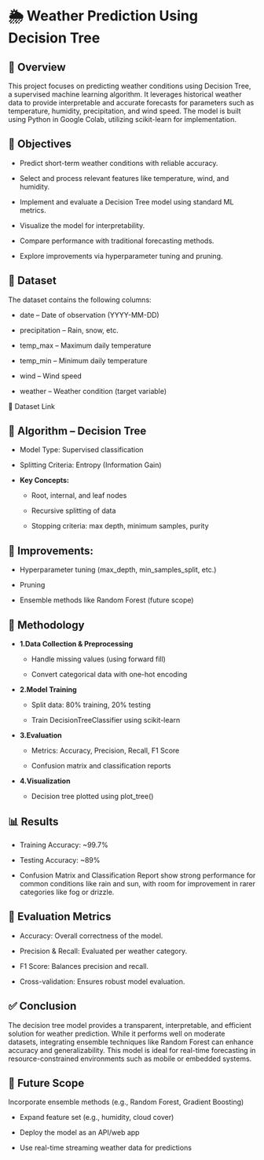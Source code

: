 # 🌦️ Weather Prediction Using Decision Tree
## 📌 Overview
This project focuses on predicting weather conditions using Decision Tree, a supervised machine learning algorithm. It leverages historical weather data to provide interpretable and accurate forecasts for parameters such as temperature, humidity, precipitation, and wind speed. The model is built using Python in Google Colab, utilizing scikit-learn for implementation.

## 🎯 Objectives
* Predict short-term weather conditions with reliable accuracy.

* Select and process relevant features like temperature, wind, and humidity.

* Implement and evaluate a Decision Tree model using standard ML metrics.

* Visualize the model for interpretability.

* Compare performance with traditional forecasting methods.

* Explore improvements via hyperparameter tuning and pruning.

## 📂 Dataset
The dataset contains the following columns:

* date – Date of observation (YYYY-MM-DD)

* precipitation – Rain, snow, etc.

* temp_max – Maximum daily temperature

* temp_min – Minimum daily temperature

* wind – Wind speed

* weather – Weather condition (target variable)

📎 Dataset Link

## 🧠 Algorithm – Decision Tree
* Model Type: Supervised classification

* Splitting Criteria: Entropy (Information Gain)

* **Key Concepts:**

     * Root, internal, and leaf nodes

     * Recursive splitting of data

     * Stopping criteria: max depth, minimum samples, purity

## 📌 Improvements:

* Hyperparameter tuning (max_depth, min_samples_split, etc.)

* Pruning

* Ensemble methods like Random Forest (future scope)

## 🔧 Methodology
* **1.Data Collection & Preprocessing**

    * Handle missing values (using forward fill)

    * Convert categorical data with one-hot encoding

* **2.Model Training**

    * Split data: 80% training, 20% testing

    * Train DecisionTreeClassifier using scikit-learn

* **3.Evaluation**

    * Metrics: Accuracy, Precision, Recall, F1 Score

    * Confusion matrix and classification reports

* **4.Visualization**

    * Decision tree plotted using plot_tree()

## 📊 Results
* Training Accuracy: ~99.7%

* Testing Accuracy: ~89%

* Confusion Matrix and Classification Report show strong performance for common conditions like rain and sun, with room for improvement in rarer categories like fog or drizzle.

## 🧪 Evaluation Metrics
* Accuracy: Overall correctness of the model.

* Precision & Recall: Evaluated per weather category.

* F1 Score: Balances precision and recall.

* Cross-validation: Ensures robust model evaluation.

## ✅ Conclusion
The decision tree model provides a transparent, interpretable, and efficient solution for weather prediction. While it performs well on moderate datasets, integrating ensemble techniques like Random Forest can enhance accuracy and generalizability. This model is ideal for real-time forecasting in resource-constrained environments such as mobile or embedded systems.

## 🔮 Future Scope
Incorporate ensemble methods (e.g., Random Forest, Gradient Boosting)

* Expand feature set (e.g., humidity, cloud cover)

* Deploy the model as an API/web app

* Use real-time streaming weather data for predictions
